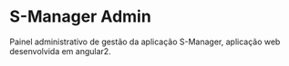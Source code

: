# S-Manager Admin
Painel administrativo de gestão da aplicação S-Manager, aplicação web desenvolvida em angular2.
